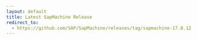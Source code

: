 ```yaml
---
layout: default
title: Latest SapMachine Release
redirect_to:
  - https://github.com/SAP/SapMachine/releases/tag/sapmachine-17.0.12
---
```


